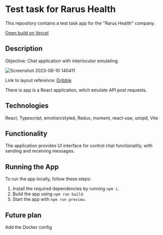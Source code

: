 # Test task for Rarus Health

This repository contains a test task app for the "Rarus Health" company.


[Open build on Vercel](https://rarus-test.vercel.app/)

## Description
Objective: Chat application with interlocutor emulating.

![Screenshot 2023-08-10 140411](https://github.com/maximKaschitskiy/rarus-test/assets/67905360/ad5d9178-c1e9-4f39-bd77-cdfee44c08b2)

Link to layout reference: [Dribble](https://dribbble.com/shots/4611750-Material-design-chat-app)


There is app is a React application, witch emulate API post requests.

## Technologies

React, Typescript, emotion/styled, Redux, moment, react-use, uniqid, Vite

## Functionality

The application provides UI interface for control chat functionality, with sending and receiving messages.

## Running the App

To run the app locally, follow these steps:

1.  Install the required dependencies by running `npm i`.
2.  Build the app using `npm run build`.
3.  Start the app with `npm run preview`.

## Future plan
Add the Docker config
